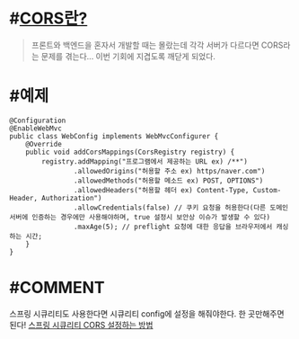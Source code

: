 # #[CORS란?](https://github.com/whitewise95/TIL/blob/main/Security/CORS%EB%9E%80%3F.md) 
> 프론트와 백엔드을 혼자서 개발할 때는 몰랐는데 각각 서버가 다르다면 CORS라는 문제를 겪는다... 이번 기회에 지겹도록 깨닫게 되었다.

# #예제
```
@Configuration
@EnableWebMvc
public class WebConfig implements WebMvcConfigurer {
    @Override
    public void addCorsMappings(CorsRegistry registry) {
        registry.addMapping("프로그램에서 제공하는 URL ex) /**")
                .allowedOrigins("허용할 주소 ex) https/naver.com")
                .allowedMethods("허용할 메소드 ex) POST, OPTIONS")
                .allowedHeaders("허용할 헤더 ex) Content-Type, Custom-Header, Authorization")
                .allowCredentials(false) // 쿠키 요청을 허용한다(다른 도메인 서버에 인증하는 경우에만 사용해야하며, true 설정시 보안상 이슈가 발생할 수 있다)
                .maxAge(5); // preflight 요청에 대한 응답을 브라우저에서 캐싱하는 시간;
    }
}

```

# #COMMENT
스프링 시큐리티도 사용한다면 시큐리티 config에 설정을 해줘야한다. 한 곳만해주면 된다!
[스프링 시큐리티 CORS 설정하는 방법](https://github.com/whitewise95/TIL/blob/main/Java/Spring/SpringSecurity/%EC%8A%A4%ED%94%84%EB%A7%81%EC%8B%9C%ED%81%90%EB%A6%AC%ED%8B%B0%20CORS%EC%84%A4%EC%A0%95.md)
